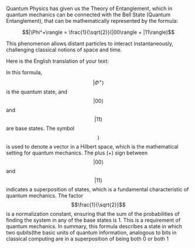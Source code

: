 
Quantum Physics has given us the Theory of Entanglement, which in quantum mechanics can be connected with the Bell State (Quantum Entanglement), that can be mathematically represented by the formula:

$$|\Phi^+\rangle = \frac{1}{\sqrt{2}}(|00\rangle + |11\rangle)$$

This phenomenon allows distant particles to interact instantaneously, challenging classical notions of space and time.

Here is the English translation of your text:


In this formula, $$|\Phi^+\rangle$$ is the quantum state, 
and $$|00\rangle$$ and $$|11\rangle$$ are base states.
The symbol $$\rangle$$ is used to denote a vector in a Hilbert space, which is the mathematical setting for quantum mechanics. 
The plus (+) sign between $$|00\rangle$$ and $$|11\rangle$$ indicates a superposition of states, which is a fundamental characteristic of quantum mechanics.
The factor $$\frac{1}{\sqrt{2}}$$ is a normalization constant, ensuring that the sum of the probabilities of finding the system in any of the base states is 1. This is a requirement of quantum mechanics.
In summary, this formula describes a state in which two qubits(the basic units of quantum information, analogous to bits in classical computing are in a superposition of being both 0 or both 1




